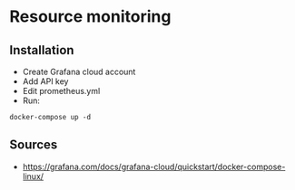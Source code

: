 # Resource monitoring

## Installation
- Create Grafana cloud account
- Add API key
- Edit prometheus.yml 
- Run: 
```shell
docker-compose up -d
```

## Sources
- https://grafana.com/docs/grafana-cloud/quickstart/docker-compose-linux/
